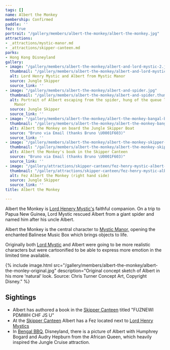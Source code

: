 ```yaml
---
tags: []
name: Albert the Monkey
membership: Confirmed
paddle: ''
fez: true
portrait: "/gallery/members/albert-the-monkey/albert-the-monkey.jpg"
attractions:
- _attractions/mystic-manor.md
- _attractions/skipper-canteen.md
parks:
- Hong Kong Disneyland
gallery:
- image: "/gallery/members/albert-the-monkey/albert-and-lord-mystic-2.jpg"
  thumbnail: "/gallery/members/albert-the-monkey/albert-and-lord-mystic-2.thumb.jpg"
  alt: Lord Henry Mystic and Albert from Mystic Manor
  source: Jungle Skipper
  source_link: ''
- image: "/gallery/members/albert-the-monkey/albert-and-spider.jpg"
  thumbnail: "/gallery/members/albert-the-monkey/albert-and-spider.thumb.jpg"
  alt: Portrait of Albert escaping from the spider, hung of the queue line of Mystic
    Manor
  source: Jungle Skipper
  source_link: ''
- image: "/gallery/members/albert-the-monkey/albert-the-monkey-bangal-bbq.jpg"
  thumbnail: "/gallery/members/albert-the-monkey/albert-the-monkey-bangal-bbq.thumb.jpg"
  alt: Albert the Monkey on board the Jungle Skipper Boat
  source: "Bruno via Email (thanks Bruno \U0001F603)"
  source_link: ''
- image: "/gallery/members/albert-the-monkey/albert-the-monkey-skipper-canteen.jpg"
  thumbnail: "/gallery/members/albert-the-monkey/albert-the-monkey-skipper-canteen.thumb.jpg"
  alt: Albert the Monkey's book in the Skipper Canteen
  source: "Bruno via Email (thanks Bruno \U0001F603)"
  source_link: ''
- image: "/gallery/attractions/skipper-canteen/fez-henry-mystic-albert-the-monkey.jpg"
  thumbnail: "/gallery/attractions/skipper-canteen/fez-henry-mystic-albert-the-monkey.thumb.jpg"
  alt: Fez Albert the Monkey (right hand side)
  source: Jungle Skipper
  source_link: ''
title: Albert the Monkey

---
```

Albert the Monkey is [Lord Henery Mystic's](/sea/members/lord-henry-mystic) faithful companion. On a trip to Papua New Guinea, Lord Mystic rescued Albert from a giant spider and named him after his uncle Albert.

Albert the Monkey is the central character to [Mystic Manor,](/sea/attractions/mystic-manor) opening the enchanted Balinese Music Box which brings objects to life.

Originally both [Lord Mystic](/sea/members/lord-henry-mystic) and Albert were going to be more realistic characters but were cartoonified to be able to express more emotion in the limited time available.

{% include image.html src="/gallery/members/albert-the-monkey/albert-the-monley-original.jpg" description="Original concept sketch of Albert in his more ‘natural’ look. Source: Chris Turner Concept Art, Copyright Disney." %}

## Sightings

* Albert has authored a book in the [Skipper Canteen](/sea/attractions/skipper-canteen) titled "FUZNEWI PDMWH CHF JS U"
* At the [Skipper Canteen](/sea/attractions/skipper-canteen) Albert has a Fez located next to [Lord Henry Mystics](/sea/members/lord-henry-mystic)
* In [Bengal BBQ](/sea/attractions/bengal-bbq), Disneyland, there is a picture of Albert with Humphrey Bogard and Audry Hepburn from the African Queen, which heavily inspired the Jungle Cruise attraction.